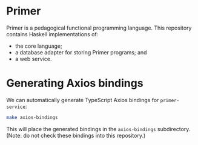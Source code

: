 # Primer

Primer is a pedagogical functional programming language. This
repository contains Haskell implementations of:

* the core language;
* a database adapter for storing Primer programs; and
* a web service.

# Generating Axios bindings

We can automatically generate TypeScript Axios bindings for
`primer-service`:

```sh
make axios-bindings
```

This will place the generated bindings in the `axios-bindings`
subdirectory. (Note: do not check these bindings into this
repository.)
